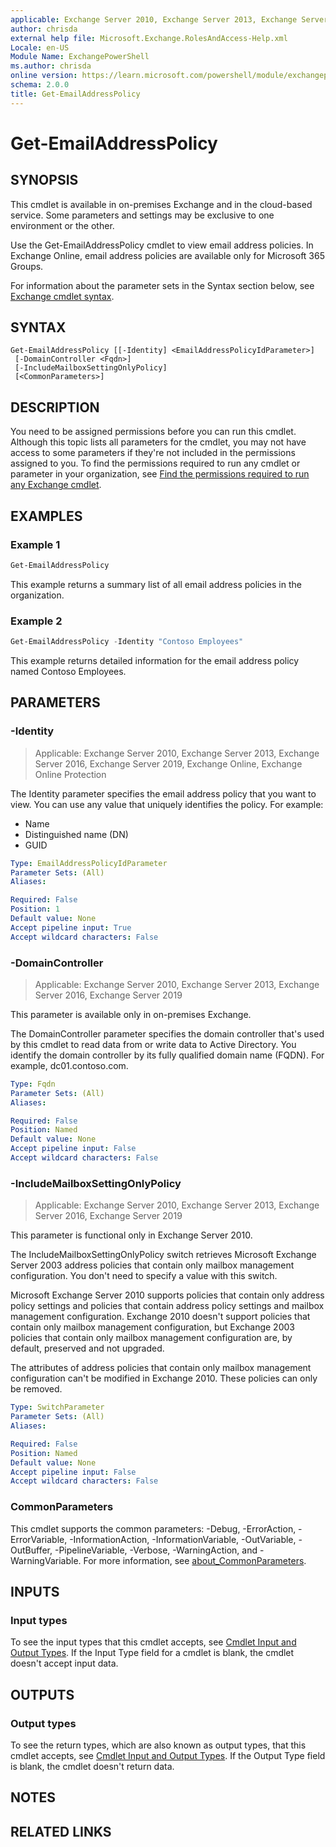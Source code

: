 ```yaml
---
applicable: Exchange Server 2010, Exchange Server 2013, Exchange Server 2016, Exchange Server 2019, Exchange Online, Exchange Online Protection
author: chrisda
external help file: Microsoft.Exchange.RolesAndAccess-Help.xml
Locale: en-US
Module Name: ExchangePowerShell
ms.author: chrisda
online version: https://learn.microsoft.com/powershell/module/exchangepowershell/get-emailaddresspolicy
schema: 2.0.0
title: Get-EmailAddressPolicy
---
```


# Get-EmailAddressPolicy

## SYNOPSIS
This cmdlet is available in on-premises Exchange and in the cloud-based service. Some parameters and settings may be exclusive to one environment or the other.

Use the Get-EmailAddressPolicy cmdlet to view email address policies. In Exchange Online, email address policies are available only for Microsoft 365 Groups.

For information about the parameter sets in the Syntax section below, see [Exchange cmdlet syntax](https://learn.microsoft.com/powershell/exchange/exchange-cmdlet-syntax).

## SYNTAX

```
Get-EmailAddressPolicy [[-Identity] <EmailAddressPolicyIdParameter>]
 [-DomainController <Fqdn>]
 [-IncludeMailboxSettingOnlyPolicy]
 [<CommonParameters>]
```

## DESCRIPTION
You need to be assigned permissions before you can run this cmdlet. Although this topic lists all parameters for the cmdlet, you may not have access to some parameters if they're not included in the permissions assigned to you. To find the permissions required to run any cmdlet or parameter in your organization, see [Find the permissions required to run any Exchange cmdlet](https://learn.microsoft.com/powershell/exchange/find-exchange-cmdlet-permissions).

## EXAMPLES

### Example 1
```powershell
Get-EmailAddressPolicy
```

This example returns a summary list of all email address policies in the organization.

### Example 2
```powershell
Get-EmailAddressPolicy -Identity "Contoso Employees"
```

This example returns detailed information for the email address policy named Contoso Employees.

## PARAMETERS

### -Identity

> Applicable: Exchange Server 2010, Exchange Server 2013, Exchange Server 2016, Exchange Server 2019, Exchange Online, Exchange Online Protection

The Identity parameter specifies the email address policy that you want to view. You can use any value that uniquely identifies the policy. For example:

- Name
- Distinguished name (DN)
- GUID

```yaml
Type: EmailAddressPolicyIdParameter
Parameter Sets: (All)
Aliases:

Required: False
Position: 1
Default value: None
Accept pipeline input: True
Accept wildcard characters: False
```

### -DomainController

> Applicable: Exchange Server 2010, Exchange Server 2013, Exchange Server 2016, Exchange Server 2019

This parameter is available only in on-premises Exchange.

The DomainController parameter specifies the domain controller that's used by this cmdlet to read data from or write data to Active Directory. You identify the domain controller by its fully qualified domain name (FQDN). For example, dc01.contoso.com.

```yaml
Type: Fqdn
Parameter Sets: (All)
Aliases:

Required: False
Position: Named
Default value: None
Accept pipeline input: False
Accept wildcard characters: False
```

### -IncludeMailboxSettingOnlyPolicy

> Applicable: Exchange Server 2010, Exchange Server 2013, Exchange Server 2016, Exchange Server 2019

This parameter is functional only in Exchange Server 2010.

The IncludeMailboxSettingOnlyPolicy switch retrieves Microsoft Exchange Server 2003 address policies that contain only mailbox management configuration. You don't need to specify a value with this switch.

Microsoft Exchange Server 2010 supports policies that contain only address policy settings and policies that contain address policy settings and mailbox management configuration. Exchange 2010 doesn't support policies that contain only mailbox management configuration, but Exchange 2003 policies that contain only mailbox management configuration are, by default, preserved and not upgraded.

The attributes of address policies that contain only mailbox management configuration can't be modified in Exchange 2010. These policies can only be removed.

```yaml
Type: SwitchParameter
Parameter Sets: (All)
Aliases:

Required: False
Position: Named
Default value: None
Accept pipeline input: False
Accept wildcard characters: False
```

### CommonParameters
This cmdlet supports the common parameters: -Debug, -ErrorAction, -ErrorVariable, -InformationAction, -InformationVariable, -OutVariable, -OutBuffer, -PipelineVariable, -Verbose, -WarningAction, and -WarningVariable. For more information, see [about_CommonParameters](https://go.microsoft.com/fwlink/p/?LinkID=113216).

## INPUTS

### Input types
To see the input types that this cmdlet accepts, see [Cmdlet Input and Output Types](https://go.microsoft.com/fwlink/p/?LinkId=616387). If the Input Type field for a cmdlet is blank, the cmdlet doesn't accept input data.

## OUTPUTS

### Output types
To see the return types, which are also known as output types, that this cmdlet accepts, see [Cmdlet Input and Output Types](https://go.microsoft.com/fwlink/p/?LinkId=616387). If the Output Type field is blank, the cmdlet doesn't return data.

## NOTES

## RELATED LINKS
